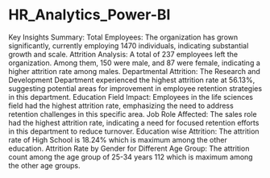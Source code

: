 # HR_Analytics_Power-BI

Key Insights Summary:
Total Employees: The organization has grown significantly, currently employing 1470 individuals, indicating substantial growth and scale.
Attrition Analysis: A total of 237 employees left the organization. Among them, 150 were male, and 87 were female, indicating a higher attrition rate among males.
Departmental Attrition: The Research and Development Department experienced the highest attrition rate at 56.13%, suggesting potential areas for improvement in employee retention strategies in this department.
Education Field Impact: Employees in the life sciences field had the highest attrition rate, emphasizing the need to address retention challenges in this specific area.
Job Role Affected: The sales role had the highest attrition rate, indicating a need for focused retention efforts in this department to reduce turnover.
Education wise Attrition: The attrition rate of High School is 18.24% which is maximum among the other education.
Attrition Rate by Gender for Different Age Group: The attrition count among the age group of 25-34 years 112 which is maximum among the other age groups.
